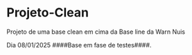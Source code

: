 # Projeto-Clean

Projeto de uma base clean em cima da Base line da Warn Nuis

Dia 08/01/2025 ####Base em fase de testes####.
